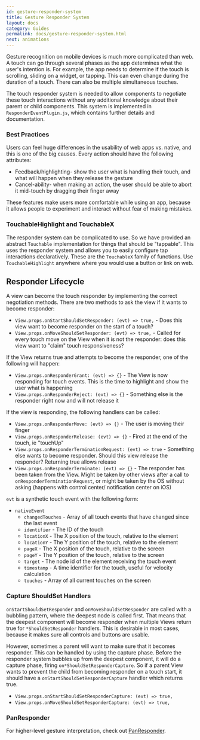 ```yaml
---
id: gesture-responder-system
title: Gesture Responder System
layout: docs
category: Guides
permalink: docs/gesture-responder-system.html
next: animations
---
```


Gesture recognition on mobile devices is much more complicated than web. A touch can go through several phases as the app determines what the user's intention is. For example, the app needs to determine if the touch is scrolling, sliding on a widget, or tapping. This can even change during the duration of a touch. There can also be multiple simultaneous touches.

The touch responder system is needed to allow components to negotiate these touch interactions without any additional knowledge about their parent or child components. This system is implemented in `ResponderEventPlugin.js`, which contains further details and documentation.

### Best Practices

Users can feel huge differences in the usability of web apps vs. native, and this is one of the big causes. Every action should have the following attributes:

- Feedback/highlighting- show the user what is handling their touch, and what will happen when they release the gesture
- Cancel-ability- when making an action, the user should be able to abort it mid-touch by dragging their finger away

These features make users more comfortable while using an app, because it allows people to experiment and interact without fear of making mistakes.

### TouchableHighlight and TouchableX

The responder system can be complicated to use. So we have provided an abstract `Touchable` implementation for things that should be "tappable". This uses the responder system and allows you to easily configure tap interactions declaratively. These are the `TouchableX` family of functions. Use `TouchableHighlight` anywhere where you would use a button or link on web.


## Responder Lifecycle

A view can become the touch responder by implementing the correct negotiation methods. There are two methods to ask the view if it wants to become responder:

 - `View.props.onStartShouldSetResponder: (evt) => true,` - Does this view want to become responder on the start of a touch?
 - `View.props.onMoveShouldSetResponder: (evt) => true,` - Called for every touch move on the View when it is not the responder: does this view want to "claim" touch responsiveness?

If the View returns true and attempts to become the responder, one of the following will happen:

 - `View.props.onResponderGrant: (evt) => {}` - The View is now responding for touch events. This is the time to highlight and show the user what is happening
 - `View.props.onResponderReject: (evt) => {}` - Something else is the responder right now and will not release it

If the view is responding, the following handlers can be called:

 - `View.props.onResponderMove: (evt) => {}` - The user is moving their finger
 - `View.props.onResponderRelease: (evt) => {}` - Fired at the end of the touch, ie "touchUp"
 - `View.props.onResponderTerminationRequest: (evt) => true` - Something else wants to become responder. Should this view release the responder? Returning true allows release
 - `View.props.onResponderTerminate: (evt) => {}` - The responder has been taken from the View. Might be taken by other views after a call to `onResponderTerminationRequest`, or might be taken by the OS without asking (happens with control center/ notification center on iOS)

`evt` is a synthetic touch event with the following form:

 - `nativeEvent`
     + `changedTouches` - Array of all touch events that have changed since the last event
     + `identifier` - The ID of the touch
     + `locationX` - The X position of the touch, relative to the element
     + `locationY` - The Y position of the touch, relative to the element
     + `pageX` - The X position of the touch, relative to the screen
     + `pageY` - The Y position of the touch, relative to the screen
     + `target` - The node id of the element receiving the touch event
     + `timestamp` - A time identifier for the touch, useful for velocity calculation
     + `touches` - Array of all current touches on the screen

### Capture ShouldSet Handlers

`onStartShouldSetResponder` and `onMoveShouldSetResponder` are called with a bubbling pattern, where the deepest node is called first. That means that the deepest component will become responder when multiple Views return true for `*ShouldSetResponder` handlers. This is desirable in most cases, because it makes sure all controls and buttons are usable.

However, sometimes a parent will want to make sure that it becomes responder. This can be handled by using the capture phase. Before the responder system bubbles up from the deepest component, it will do a capture phase, firing `on*ShouldSetResponderCapture`. So if a parent View wants to prevent the child from becoming responder on a touch start, it should have a `onStartShouldSetResponderCapture` handler which returns true.

 - `View.props.onStartShouldSetResponderCapture: (evt) => true,`
 - `View.props.onMoveShouldSetResponderCapture: (evt) => true,`

### PanResponder

For higher-level gesture interpretation, check out [PanResponder](/react-native/docs/panresponder.html).
